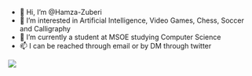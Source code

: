 - 👋 Hi, I’m @Hamza-Zuberi
- 👀 I’m interested in Artificial Intelligence, Video Games, Chess, Soccer and Calligraphy
- 🌱 I’m currently a student at MSOE studying Computer Science
- 📫 I can be reached through email or by DM through twitter

![](https://komarev.com/ghpvc/?username=Hamza-Zuberi&color=blue)

<!---
Hamza-Zuberi/Hamza-Zuberi is a ✨ special ✨ repository because its `README.md` (this file) appears on your GitHub profile.
You can click the Preview link to take a look at your changes.
--->

